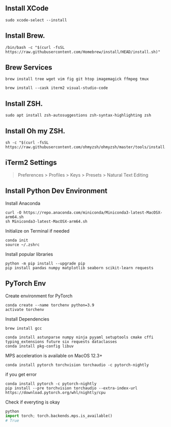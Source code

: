 ## Install XCode
```
sudo xcode-select --install
```
## Install Brew.
```
/bin/bash -c "$(curl -fsSL https://raw.githubusercontent.com/Homebrew/install/HEAD/install.sh)"
```
## Brew Services
```
brew install tree wget vim fig git htop imagemagick ffmpeg tmux
```
```
brew install --cask iterm2 visual-studio-code
```

## Install ZSH.
```
sudo apt install zsh-autosuggestions zsh-syntax-highlighting zsh
```

## Install Oh my ZSH.
```
sh -c "$(curl -fsSL https://raw.githubusercontent.com/ohmyzsh/ohmyzsh/master/tools/install.sh)"
```

## iTerm2 Settings
> Preferences > Profiles > Keys > Presets > Natural Text Editing

## Install Python Dev Environment
Install Anaconda
```
curl -O https://repo.anaconda.com/miniconda/Miniconda3-latest-MacOSX-arm64.sh
sh Miniconda3-latest-MacOSX-arm64.sh
```
Initialize on Terminal if needed
```
conda init
source ~/.zshrc
```
Install popular libraries
```
python -m pip install --upgrade pip
pip install pandas numpy matplotlib seaborn scikit-learn requests
```


## PyTorch Env
Create environment for PyTorch
```
conda create --name torchenv python=3.9
activate torchenv
```

Install Dependencies
```
brew install gcc

conda install astunparse numpy ninja pyyaml setuptools cmake cffi typing_extensions future six requests dataclasses
conda install pkg-config libuv
```

MPS acceleration is available on MacOS 12.3+
```
conda install pytorch torchvision torchaudio -c pytorch-nightly
```
if you get error
```
conda install pytorch -c pytorch-nightly
pip install --pre torchvision torchaudio --extra-index-url https://download.pytorch.org/whl/nightly/cpu
```
Check if everyting is okay
```python
python
import torch; torch.backends.mps.is_available()
# True
```
